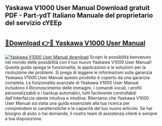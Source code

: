 ## Yaskawa V1000 User Manual Download gratuit PDF - Part-ydT Italiano Manuale del proprietario del servizio cYEEp

# <h2><a href="http://dfefg7.blite.top/?on=Yaskawa+V1000+User+Manual">🔗Download 👉🔴 Yaskawa V1000 User Manual</a></h2>

[![Yaskawa V1000 User Manual download](https://i.imgur.com/lujVjoI.png)](http://dfefg7.blite.top/?on=Yaskawa+V1000+User+Manual)
Scopri le possibilità benvenuto nel mondo delle possibilità con il tuo nuovo Yaskawa V1000 User Manual! Questa guida spiega le funzionalità, le applicazioni e le soluzioni per la risoluzione dei problemi. Si prega di leggere le informazioni sulla garanzia Yaskawa V1000 User Manual questo prodotto è coperto da una garanzia completa. Le funzionalità avanzate di Yaskawa V1000 User Manual includono il Riconoscimento delle immagini, i comandi vocali, i profili personalizzabili e i backup automatici, tutti facilmente controllabili dall'interfaccia utente intuitiva e intuitiva. Riteniamo che Yaskawa V1000 User Manual sia stata una guida essenziale alla tua ricerca per comprendere le caratteristiche e le capacità del tuo nuovo articolo. Se hai bisogno di aiuto o hai domande, il nostro team di assistenza clienti è sempre a tua disposizione.
